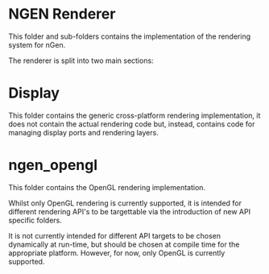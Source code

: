 NGEN Renderer
=============
This folder and sub-folders contains the implementation of the rendering system for nGen.

The renderer is split into two main sections:

Display
=======
This folder contains the generic cross-platform rendering implementation, it does not contain the actual rendering
code but, instead, contains code for managing display ports and rendering layers.

ngen_opengl
===========
This folder contains the OpenGL rendering implementation.

Whilst only OpenGL rendering is currently supported, it is intended for different rendering API's to be targettable
via the introduction of new API specific folders.

It is not currently intended for different API targets to be chosen dynamically at run-time, but should be chosen
at compile time for the appropriate platform. However, for now, only OpenGL is currently supported.
